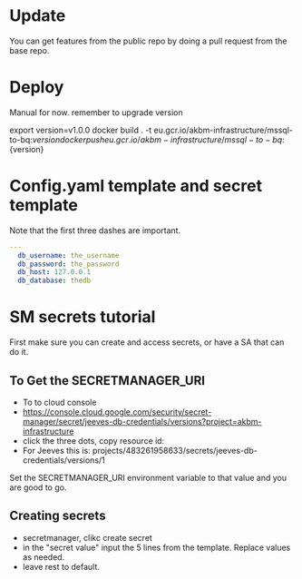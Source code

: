 # Update
You can get features from the public repo by doing a pull request from the base repo.

# Deploy

Manual for now.  remember to upgrade version

export version=v1.0.0
docker build . -t eu.gcr.io/akbm-infrastructure/mssql-to-bq:${version}
docker push eu.gcr.io/akbm-infrastructure/mssql-to-bq:${version}

# Config.yaml template and secret template
Note that the first three dashes are important.
```yaml
---
  db_username: the_username
  db_password: the_password
  db_host: 127.0.0.1
  db_database: thedb
```

# SM secrets tutorial
First make sure you can create and access secrets, or have a SA that can do it.
## To Get the SECRETMANAGER_URI
- To to cloud console
- https://console.cloud.google.com/security/secret-manager/secret/jeeves-db-credentials/versions?project=akbm-infrastructure
- click the three dots, copy resource id:
- For Jeeves this is: projects/483261958633/secrets/jeeves-db-credentials/versions/1

Set the SECRETMANAGER_URI environment variable to that value and you are good to go.

## Creating secrets
- secretmanager, clikc create secret
- in the "secret value" input the 5 lines from the template.  Replace values as needed.
- leave rest to default.